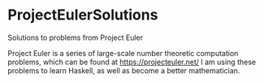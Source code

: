 # ProjectEulerSolutions
Solutions to problems from Project Euler

Project Euler is a series of large-scale number theoretic computation problems, which can be found at https://projecteuler.net/
I am using these problems to learn Haskell, as well as become a better mathematician.
